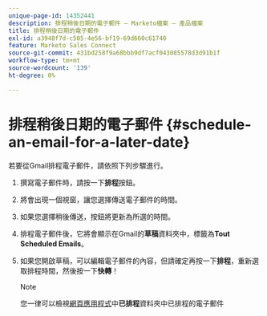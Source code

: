 ```yaml
---
unique-page-id: 14352441
description: 排程稍後日期的電子郵件 — Marketo檔案 — 產品檔案
title: 排程稍後日期的電子郵件
exl-id: a3948f7d-c505-4e56-bf19-69d660c61740
feature: Marketo Sales Connect
source-git-commit: 431bd258f9a68bbb9df7acf043085578d3d91b1f
workflow-type: tm+mt
source-wordcount: '139'
ht-degree: 0%

---
```


# 排程稍後日期的電子郵件 {#schedule-an-email-for-a-later-date}

若要從Gmail排程電子郵件，請依照下列步驟進行。

1. 撰寫電子郵件時，請按一下&#x200B;**排程**&#x200B;按鈕。

1. 將會出現一個視窗，讓您選擇傳送電子郵件的時間。

1. 如果您選擇稍後傳送，按鈕將更新為所選的時間。

1. 排程電子郵件後，它將會顯示在Gmail的&#x200B;**草稿**&#x200B;資料夾中，標籤為&#x200B;**Tout Scheduled Emails**。

1. 如果您開啟草稿，可以編輯電子郵件的內容，但請確定再按一下&#x200B;**排程**，重新選取排程時間，然後按一下&#x200B;**快轉**！

   >[!NOTE]
   >
   >您一律可以檢視[網頁應用程式](https://toutapp.com/login)中&#x200B;**已排程**&#x200B;資料夾中已排程的電子郵件

